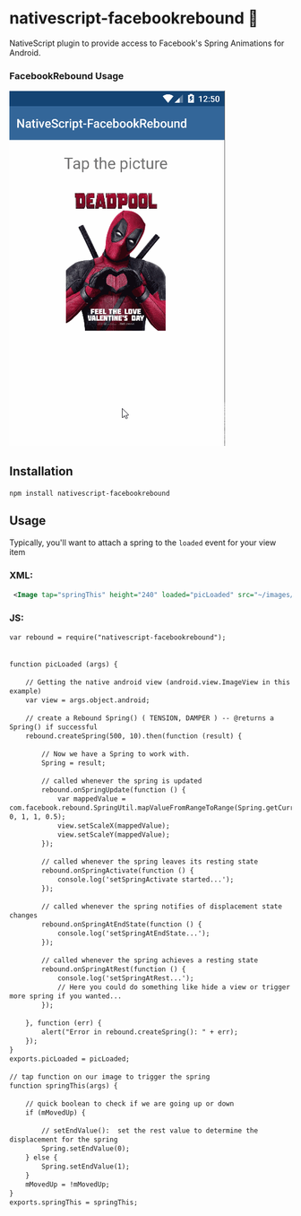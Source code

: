 # nativescript-facebookrebound :basketball:
NativeScript plugin to provide access to Facebook's Spring Animations for Android.

### FacebookRebound Usage 
![FacebookRebound](screens/facebookRebound.gif)

## Installation
`npm install nativescript-facebookrebound`

## Usage

Typically, you'll want to attach a spring to the `loaded` event for your view item
### XML:
```XML
 <Image tap="springThis" height="240" loaded="picLoaded" src="~/images/deadpool2.jpg" stretch="aspectFit" />
```

### JS:
```JS
var rebound = require("nativescript-facebookrebound");


function picLoaded (args) {

    // Getting the native android view (android.view.ImageView in this example)
    var view = args.object.android;

    // create a Rebound Spring() ( TENSION, DAMPER ) -- @returns a Spring() if successful
    rebound.createSpring(500, 10).then(function (result) {

        // Now we have a Spring to work with.
        Spring = result;       

        // called whenever the spring is updated
        rebound.onSpringUpdate(function () {
            var mappedValue = com.facebook.rebound.SpringUtil.mapValueFromRangeToRange(Spring.getCurrentValue(), 0, 1, 1, 0.5);
            view.setScaleX(mappedValue);
            view.setScaleY(mappedValue);
        });

        // called whenever the spring leaves its resting state
        rebound.onSpringActivate(function () {
            console.log('setSpringActivate started...');
        });

        // called whenever the spring notifies of displacement state changes
        rebound.onSpringAtEndState(function () {
            console.log('setSpringAtEndState...');
        });

        // called whenever the spring achieves a resting state
        rebound.onSpringAtRest(function () {
            console.log('setSpringAtRest...');
            // Here you could do something like hide a view or trigger more spring if you wanted...
        });

    }, function (err) {
        alert("Error in rebound.createSpring(): " + err);
    });
}
exports.picLoaded = picLoaded;

// tap function on our image to trigger the spring
function springThis(args) {

    // quick boolean to check if we are going up or down
    if (mMovedUp) {

        // setEndValue():  set the rest value to determine the displacement for the spring
        Spring.setEndValue(0);
    } else {
        Spring.setEndValue(1);
    }
    mMovedUp = !mMovedUp;
}
exports.springThis = springThis;
```